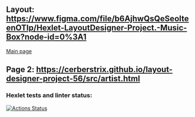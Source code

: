 ## Layout: https://www.figma.com/file/b6AjhwQsQeSeoIteenOTIp/Hexlet-LayoutDesigner-Project.-Music-Box?node-id=0%3A1

[Main page](https://cerberstrix.github.io/layout-designer-project-56/src/index.html)



## Page 2: https://cerberstrix.github.io/layout-designer-project-56/src/artist.html

### Hexlet tests and linter status:
[![Actions Status](https://github.com/CerberStrix/layout-designer-project-56/workflows/hexlet-check/badge.svg)](https://github.com/CerberStrix/layout-designer-project-56/actions)
